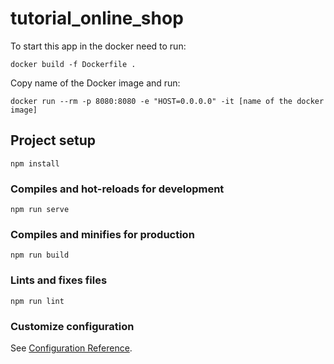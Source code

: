 # tutorial_online_shop

To start this app in the docker need to run:
```
docker build -f Dockerfile .
```
Copy name of the Docker image and run:
```
docker run --rm -p 8080:8080 -e "HOST=0.0.0.0" -it [name of the docker image]
```
## Project setup
```
npm install
```

### Compiles and hot-reloads for development
```
npm run serve
```

### Compiles and minifies for production
```
npm run build
```

### Lints and fixes files
```
npm run lint
```

### Customize configuration
See [Configuration Reference](https://cli.vuejs.org/config/).
